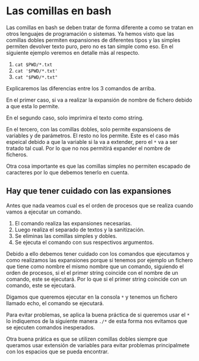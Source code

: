 # Las comillas en bash

Las comillas en bash se deben tratar de forma diferente a como se tratan en otros lenguajes de programación o sistemas. Ya hemos visto que las comillas dobles permiten expansiones de diferentes tipos y las simples permiten devolver texto puro, pero no es tan simple como eso. En el siguiente ejemplo veremos en detalle màs al respecto.

1. `cat $PWD/*.txt`
2. `cat '$PWD/*.txt'`
3. `cat "$PWD/*.txt"`

Explicaremos las diferencias entre los 3 comandos de arriba.

En el primer caso, si va a realizar la expansión de nombre de fichero debido a que esta lo permite.

En el segundo caso, solo imprimira el texto como string.

En el tercero, con las comillas dobles, solo permite expansioens de variables y de parámetros. El resto no los permite. Este es el caso más espeical debido a que la variable si la va a extender, pero el `*` va a ser tratado tal cual. Por lo que no nos permitirá expander el nombre de ficheros.

Otra cosa importante es que las comillas simples no permiten escapado de caracteres por lo que debemos tenerlo en cuenta.

## Hay que tener cuidado con las expansiones

Antes que nada veamos cual es el orden de procesos que se realiza cuando vamos a ejecutar un comando.

1. El comando realiza las expansiones necesarias.
2. Luego realiza el separado de textos y la sanitización.
3. Se eliminas las comillas simples y dobles.
4. Se ejecuta el comando con sus respectivos argumentos.

Debido a ello debemos tener cuidado con los comandos que ejecutamos y como realizamos las expansiones porque si tenemos por ejemplo un fichero que tiene como nombre el mismo nombre que un comando, siguiendo el orden de procesos, si el el primer string coincide con el nombre de un comando, este se ejecutará. Por lo que si el primer string coincide con un comando, este se ejecutará.

Digamos que queremos ejecutar en la consola `*` y tenemos un fichero llamado echo, el comando se ejecutará.

Para evitar problemas, se aplica la buena práctica de si queremos usar el `*` lo indiquemos de la siguiente manera `./*` de esta forma nos evitamos que se ejecuten comandos inesperados. 

Otra buena prática es que se utilizen comillas dobles siempre que queramos usar extensión de variables para evitar problemas principalmete con los espacios que se pueda encontrar.
